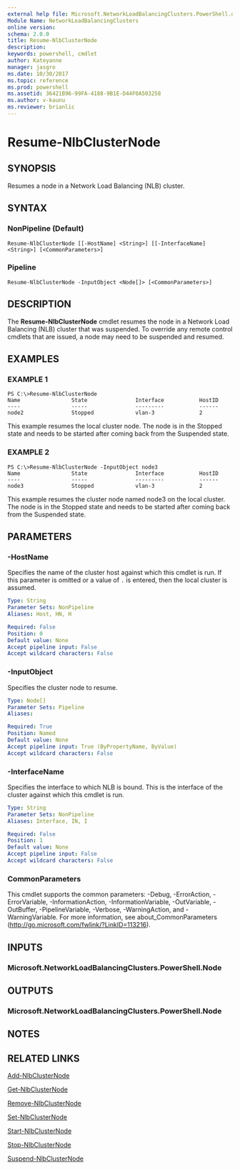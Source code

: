```yaml
---
external help file: Microsoft.NetworkLoadBalancingClusters.PowerShell.dll-Help.xml
Module Name: NetworkLoadBalancingClusters
online version: 
schema: 2.0.0
title: Resume-NlbClusterNode
description: 
keywords: powershell, cmdlet
author: Kateyanne
manager: jasgro
ms.date: 10/30/2017
ms.topic: reference
ms.prod: powershell
ms.assetid: 36421B96-99FA-4188-9B1E-D44F0A503258
ms.author: v-kaunu
ms.reviewer: brianlic
---
```


# Resume-NlbClusterNode

## SYNOPSIS
Resumes a node in a Network Load Balancing (NLB) cluster.

## SYNTAX

### NonPipeline (Default)
```
Resume-NlbClusterNode [[-HostName] <String>] [[-InterfaceName] <String>] [<CommonParameters>]
```

### Pipeline
```
Resume-NlbClusterNode -InputObject <Node[]> [<CommonParameters>]
```

## DESCRIPTION
The **Resume-NlbClusterNode** cmdlet resumes the node in a Network Load Balancing (NLB) cluster that was suspended.
To override any remote control cmdlets that are issued, a node may need to be suspended and resumed.

## EXAMPLES

### EXAMPLE 1
```
PS C:\>Resume-NlbClusterNode
Name                State               Interface           HostID 
----                -----               ---------           ------ 
node2               Stopped             vlan-3              2
```

This example resumes the local cluster node.
The node is in the Stopped state and needs to be started after coming back from the Suspended state.

### EXAMPLE 2
```
PS C:\>Resume-NlbClusterNode -InputObject node3
Name                State               Interface           HostID 
----                -----               ---------           ------ 
node3               Stopped             vlan-3              2
```

This example resumes the cluster node named node3 on the local cluster.
The node is in the Stopped state and needs to be started after coming back from the Suspended state.

## PARAMETERS

### -HostName
Specifies the name of the cluster host against which this cmdlet is run.
If this parameter is omitted or a value of `.` is entered, then the local cluster is assumed.

```yaml
Type: String
Parameter Sets: NonPipeline
Aliases: Host, HN, H

Required: False
Position: 0
Default value: None
Accept pipeline input: False
Accept wildcard characters: False
```

### -InputObject
Specifies the cluster node to resume.

```yaml
Type: Node[]
Parameter Sets: Pipeline
Aliases: 

Required: True
Position: Named
Default value: None
Accept pipeline input: True (ByPropertyName, ByValue)
Accept wildcard characters: False
```

### -InterfaceName
Specifies the interface to which NLB is bound.
This is the interface of the cluster against which this cmdlet is run.

```yaml
Type: String
Parameter Sets: NonPipeline
Aliases: Interface, IN, I

Required: False
Position: 1
Default value: None
Accept pipeline input: False
Accept wildcard characters: False
```

### CommonParameters
This cmdlet supports the common parameters: -Debug, -ErrorAction, -ErrorVariable, -InformationAction, -InformationVariable, -OutVariable, -OutBuffer, -PipelineVariable, -Verbose, -WarningAction, and -WarningVariable. For more information, see about_CommonParameters (http://go.microsoft.com/fwlink/?LinkID=113216).

## INPUTS

### Microsoft.NetworkLoadBalancingClusters.PowerShell.Node

## OUTPUTS

### Microsoft.NetworkLoadBalancingClusters.PowerShell.Node

## NOTES

## RELATED LINKS

[Add-NlbClusterNode](./Add-NlbClusterNode.md)

[Get-NlbClusterNode](./Get-NlbClusterNode.md)

[Remove-NlbClusterNode](./Remove-NlbClusterNode.md)

[Set-NlbClusterNode](./Set-NlbClusterNode.md)

[Start-NlbClusterNode](./Start-NlbClusterNode.md)

[Stop-NlbClusterNode](./Stop-NlbClusterNode.md)

[Suspend-NlbClusterNode](./Suspend-NlbClusterNode.md)

